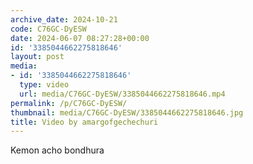 ```yaml
---
archive_date: 2024-10-21
code: C76GC-DyESW
date: 2024-06-07 08:27:28+00:00
id: '3385044662275818646'
layout: post
media:
- id: '3385044662275818646'
  type: video
  url: media/C76GC-DyESW/3385044662275818646.mp4
permalink: /p/C76GC-DyESW/
thumbnail: media/C76GC-DyESW/3385044662275818646.jpg
title: Video by amargofgechechuri
---
```


Kemon acho bondhura